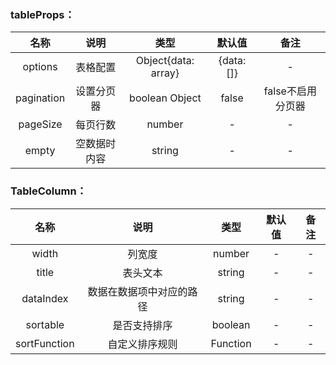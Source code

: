 ### tableProps：
| 名称 | 说明 | 类型 | 默认值 | 备注 |
| :------: | :------: | :------: | :------: | :------: |
| options | 表格配置 | Object{data: array} | {data: []} | - |
| pagination | 设置分页器 | boolean Object | false | false不启用分页器 |
| pageSize | 每页行数 | number | - | - |
| empty | 空数据时内容 | string | - | - |

### TableColumn：
| 名称 | 说明 | 类型 | 默认值 | 备注 |
| :------: | :------: | :------: | :------: | :------: |
| width | 列宽度 | number | - | - |
| title | 表头文本 | string | - | - |
| dataIndex | 数据在数据项中对应的路径 | string | - | - |
| sortable | 是否支持排序 | boolean | - | - |
| sortFunction | 自定义排序规则 | Function | - | - |